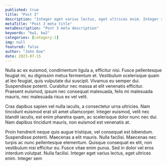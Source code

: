 ```yaml
---
published: true
title: "Post 3"
description: "Integer eget varius lectus, eget ultrices enim. Integer sem."
metaTitle: "Post 3 meta title"
metaDescription: "Post 3 meta description"
keywords: "kw1, kw2"
categories: [category-1]
img: null
featured: false
author: "John Doe"
date: 2023-07-15
---
```

Nulla ac ex euismod, condimentum ligula a, efficitur nisi. Fusce pellentesque feugiat mi, eu dignissim metus fermentum et. Vestibulum scelerisque quam at leo feugiat, quis vulputate dui suscipit. Vivamus eu semper dui. Suspendisse potenti. Curabitur nec massa at elit venenatis efficitur. Praesent euismod, ipsum nec consequat malesuada, felis mi malesuada mauris, nec malesuada risus ex vel velit. 

Cras dapibus sapien vel nulla iaculis, a consectetur urna ultricies. Nam tincidunt euismod erat sit amet ullamcorper. Integer euismod, velit nec blandit iaculis, est enim pharetra quam, ac scelerisque dolor nunc nec dui. Nam dapibus tincidunt mauris, non euismod est venenatis at.

Proin hendrerit neque quis augue tristique, vel consequat est bibendum. Suspendisse potenti. Maecenas a elit mauris. Nulla facilisi. Maecenas nec turpis ac nunc pellentesque elementum. Quisque consequat ex elit, non vestibulum nisi efficitur eu. Fusce vitae enim purus. Sed in dolor vel eros interdum volutpat. Nulla facilisi. Integer eget varius lectus, eget ultrices enim. Integer sem




